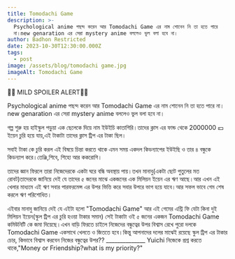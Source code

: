 ```yaml
---
title: Tomodachi Game
description: >-
  Psychological anime পছন্দ করেন আর Tomodachi Game এর নাম শোনেন নি তা হতে পারে
  না।new genaration এর সেরা mystery anime বললেও ভুল বলা হবে না।
author: Badhon Restricted
date: 2023-10-30T12:30:00.000Z
tags:
  - post
image: /assets/blog/tomodachi game.jpg
imageAlt: Tomodachi Game
---
```

🚨🚨 MILD SPOILER ALERT🚨🚨

Psychological anime পছন্দ করেন আর Tomodachi Game এর নাম শোনেন নি তা হতে পারে না।new genaration এর সেরা mystery anime বললেও ভুল বলা হবে না।

গল্প শুরু হয় হাইস্কুল পড়ুয়া এক ছেলেকে দিয়ে নাম ইউইচি কাতাগিরি।তাদের ক্লাস এর ফান্ড থেকে 2000000 💴 ইয়েন চুরি হয়ে যায়,এই টাকাটা তাদের ক্লাস ট্রিপ এর টাকা ছিল।

সবাই টাকা কে চুরি করল এই বিষয়ে চিন্তা করতে থাকে এমন সময় একদল কিডন্যাপের ইউইছি ও তার ৪ বন্ধুকে কিডন্যাপ করে।তেঞ্জি,শিবে, শিহো আর ককরোগি।

তাদের জ্ঞান ফিরলে তারা নিজেদেরকে একটা ঘরে বন্ধি অবস্থায় পায়।তখন মানাবু(একটা ছোট পুতুলের মত রোবট)তাদেরকে জানিয়ে দেই যে তাদের ৫ জনের মাঝে একজনের এক মিলিয়ন ইয়েন এর ঋণ আছে।আর এখন এই খেলার মাধ্যমে এই ঋণ সবার পারফরমেন্স এর উপর ভিত্তি করে সবার উপরে ভাগ হয়ে যাবে।আর সফল ভাবে গেম শেষ করলে ঋণ পরিশোধিত।

এইবার মানাবু জানিয়ে দেই যে এইটা হলো "Tomodachi Game" আর এই গেমের এন্ট্রি ফি যেটা কিনা দুই মিলিয়ন ইয়েন(স্কুল ট্রিপ এর চুরি হওয়া টাকার সমান) সেই টাকাটা ওই ৫ জনের একজন Tomodachi Game কমিউনিটি কে জমা দিয়েছে।এখন বাড়ি ফিরতে চাইলে নিজেদের বন্ধুত্বের উপর বিশ্বাস রেখে পুরো দলকে Tomodachi Game একসাথে খেলতে ও জিততে হবে।কিন্তু আপনাদের দলের মাঝেই রয়েছে স্কুল ট্রিপ এর টাকার চোর, কিভাবে বিশ্বাস করবেন নিজের বন্ধুত্বের উপর??
\_\_\_\_\_\_\_\_\_\_\_\_\_\_
Yuichi নিজেকে প্রশ্ন করতে থাকে,"Money or Friendship?what is my priority?"
